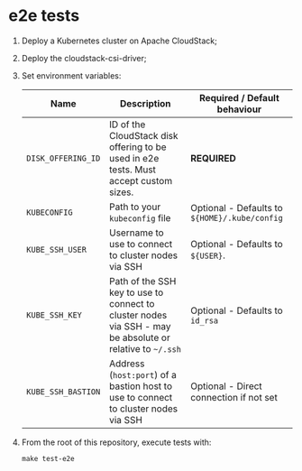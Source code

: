# e2e tests

1. Deploy a Kubernetes cluster on Apache CloudStack;

1. Deploy the cloudstack-csi-driver;

1. Set environment variables:

   | Name               | Description                                                                                              | Required / Default behaviour                  |
   | ------------------ | -------------------------------------------------------------------------------------------------------- | --------------------------------------------- |
   | `DISK_OFFERING_ID` | ID of the CloudStack disk offering to be used in e2e tests. Must accept custom sizes.                    | **REQUIRED**                                  |
   | `KUBECONFIG`       | Path to your `kubeconfig` file                                                                           | Optional - Defaults to `${HOME}/.kube/config` |
   | `KUBE_SSH_USER`    | Username to use to connect to cluster nodes via SSH                                                      | Optional - Defaults to `${USER}`.             |
   | `KUBE_SSH_KEY`     | Path of the SSH key to use to connect to cluster nodes via SSH - may be absolute or relative to `~/.ssh` | Optional - Defaults to `id_rsa`               |
   | `KUBE_SSH_BASTION` | Address (`host:port`) of a bastion host to use to connect to cluster nodes via SSH                       | Optional - Direct connection if not set       |

1. From the root of this repository, execute tests with:

   ```
   make test-e2e
   ```
